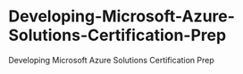# Developing-Microsoft-Azure-Solutions-Certification-Prep
Developing Microsoft Azure Solutions Certification Prep
